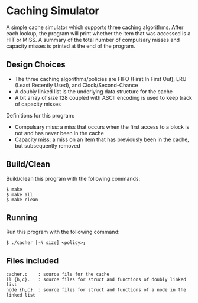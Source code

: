 # Caching Simulator
A simple cache simulator which supports three caching algorithms.
After each lookup, the program will print whether the item that was accessed is a HIT or MISS. A summary of the total number of compulsary misses and capacity misses is printed at the end of the program.

## Design Choices
- The three caching algorithms/policies are FIFO (First In First Out), LRU (Least Recently Used), and Clock/Second-Chance
- A doubly linked list is the underlying data structure for the cache
- A bit array of size 128 coupled with ASCII encoding is used to keep track of capacity misses

Definitions for this program:
- Compulsary miss: a miss that occurs when the first access to a block is not and has never been in the cache
- Capacity miss: a miss on an item that has previously been in the cache, but subsequently removed

## Build/Clean
Build/clean this program with the following commands: 

    $ make
    $ make all
    $ make clean

## Running
Run this program with the following command:

    $ ./cacher [-N size] <policy>;

## Files included
    cacher.c    : source file for the cache
    ll {h,c}.   : source files for struct and functions of doubly linked list
    node {h,c}. : source files for struct and functions of a node in the linked list

